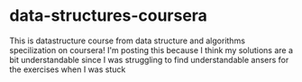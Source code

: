 # data-structures-coursera
This is datastructure course from data structure and algorithms specilization on coursera!
I'm posting this because I think my solutions are a bit understandable since
I was struggling to find understandable ansers for the exercises when I was stuck 
